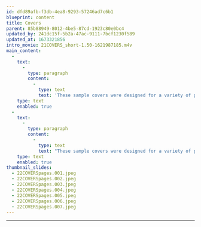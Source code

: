 ```yaml
---
id: dfd89afb-f3db-4ea8-9293-57246ad7c6b1
blueprint: content
title: Covers
parent: 85b88949-8012-4be5-87cd-1923c80e0bc4
updated_by: 241dc15f-5b2a-47ac-9111-7bcf1230f589
updated_at: 1673321856
intro_movie: 21COVERS_short-1.50-1621987185.m4v
main_content:
  -
    text:
      -
        type: paragraph
        content:
          -
            type: text
            text: 'These sample covers were designed for a variety of published books, magazines, brochures, and other printed matter. '
    type: text
    enabled: true
  -
    text:
      -
        type: paragraph
        content:
          -
            type: text
            text: "These sample covers were designed for a variety of published books, magazines, brochures, and other printed matter.\_These projects started during the early part of Tom’s career\_(since 1968)\_and continued throughout his career as a practical designer\_while teaching as part of his freelance design work, especially for Houghton Mifflin Publishers in Boston, MA."
    type: text
    enabled: true
thumbnail_slides:
  - 22COVERSpages.001.jpeg
  - 22COVERSpages.002.jpeg
  - 22COVERSpages.003.jpeg
  - 22COVERSpages.004.jpeg
  - 22COVERSpages.005.jpeg
  - 22COVERSpages.006.jpeg
  - 22COVERSpages.007.jpeg
---
```


---
